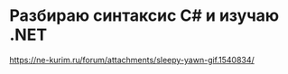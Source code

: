 # Разбираю синтаксис C# и изучаю .NET
https://ne-kurim.ru/forum/attachments/sleepy-yawn-gif.1540834/
